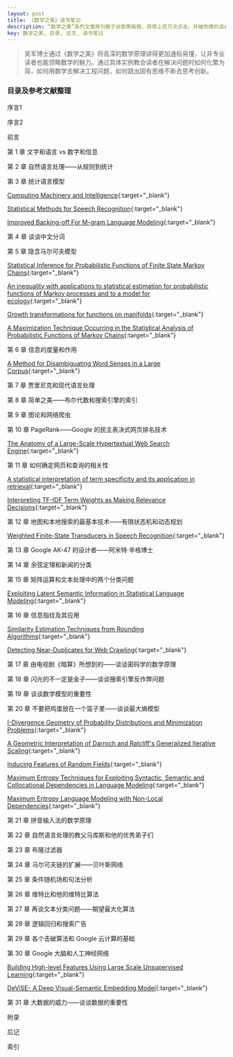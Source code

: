 ```yaml
---
layout: post
title: 《数学之美》读书笔记
description: “数学之美”系列文章原刊载于谷歌黑板报，获得上百万次点击，并被热情的读者广为传播，得到高度评价，本文对该书目录及参考文献做简单整理。
key: 数学之美, 目录, 论文, 读书笔记
---
```

> 吴军博士通过《数学之美》将高深的数学原理讲得更加通俗易懂，让非专业读者也能领略数学的魅力。通过具体实例教会读者在解决问题时如何化繁为简，如何用数学去解决工程问题，如何跳出固有思维不断去思考创新。

### 目录及参考文献整理
序言1

序言2

前言

第 1 章 文字和语言 vs 数字和信息

第 2 章 自然语言处理——从规则到统计

第 3 章 统计语言模型

[Computing Machinery and Intelligence](https://www.csee.umbc.edu/courses/471/papers/turing.pdf){:target="_blank"}

[Statistical Methods for Speech Recognition](http://www.aclweb.org/anthology/J99-2009){:target="_blank"}

[Improved Backing-off For M-gram Language Modeling](https://pdfs.semanticscholar.org/9548/ac30c113562a51e603dbbc8e9fa651cfd3ab.pdf){:target="_blank"}

第 4 章 谈谈中文分词

第 5 章 隐含马尔可夫模型

[Statistical Inference for Probabilistic Functions of Finite State Markov Chains](https://projecteuclid.org/download/pdf_1/euclid.aoms/1177699147){:target="_blank"}

[An inequality with applications to statistical estimation for probabilistic functions of Markov processes and to a model for ecology](https://projecteuclid.org/download/pdf_1/euclid.bams/1183528841){:target="_blank"}

[Growth transformations for functions on manifolds](https://projecteuclid.org/download/pdf_1/euclid.pjm/1102983899){:target="_blank"}

[A Maximization Technique Occurring in the Statistical Analysis of Probabilistic Functions of Markov Chains](https://projecteuclid.org/download/pdf_1/euclid.aoms/1177697196){:target="_blank"}

第 6 章 信息的度量和作用

[A Method for Disambiguating Word Senses in a Large Corpus](https://pdfs.semanticscholar.org/bf35/ed0864ff6cf524a24f0a65aa6951f9d6f214.pdf){:target="_blank"}

第 7 章 贾里尼克和现代语言处理

第 8 章 简单之美——布尔代数和搜索引擎的索引

第 9 章 图论和网络爬虫

第 10 章 PageRank——Google 的民主表决式网页排名技术

[The Anatomy of a Large-Scale Hypertextual Web Search Engine](http://infolab.stanford.edu/pub/papers/google.pdf){:target="_blank"}

第 11 章 如何确定网页和查询的相关性

[A statistical interpretation of term specificity and its application in retrieval](http://citeseerx.ist.psu.edu/viewdoc/download?doi=10.1.1.115.8343&rep=rep1&type=pdf){:target="_blank"}

[Interpreting TF-IDF Term Weights as Making Relevance Decisions](https://www.scss.tcd.ie/khurshid.ahmad/Research/Sentiments/tfidf_relevance.pdf){:target="_blank"}

第 12 章 地图和本地搜索的最基本技术——有限状态机和动态规划

[Weighted Finite-State Transducers in Speech Recognition](https://cs.nyu.edu/~mohri/pub/csl01.pdf){:target="_blank"}

第 13 章 Google AK-47 的设计者——阿米特·辛格博士

第 14 章 余弦定理和新闻的分类

第 15 章 矩阵运算和文本处理中的两个分类问题

[Exploiting Latent Semantic Information in Statistical Language Modeling](https://www.eecs.yorku.ca/course_archive/2007-08/W/6328/Reading/Belleg_LSA.pdf){:target="_blank"}

第 16 章 信息指纹及其应用

[Similarity Estimation Techniques from Rounding Algorithms](https://www.cs.princeton.edu/courses/archive/spr04/cos598B/bib/CharikarEstim.pdf){:target="_blank"}

[Detecting Near-Duplicates for Web Crawling](https://static.googleusercontent.com/media/research.google.com/zh-CN//pubs/archive/33026.pdf){:target="_blank"}

第 17 章 由电视剧《暗算》所想到的——谈谈密码学的数学原理

第 18 章 闪光的不一定是金子——谈谈搜索引擎反作弊问题

第 19 章 谈谈数学模型的重要性

第 20 章 不要把鸡蛋放在一个篮子里——谈谈最大熵模型

[I-Divergence Geometry of Probability Distributions and Minimization Problems](https://projecteuclid.org/download/pdf_1/euclid.aop/1176996454){:target="_blank"}

[A Geometric Interpretation of Darroch and Ratcliff's Generalized Iterative Scaling](https://projecteuclid.org/download/pdf_1/euclid.aos/1176347279){:target="_blank"}

[Inducing Features of Random Fields](http://citeseerx.ist.psu.edu/viewdoc/download?doi=10.1.1.43.7345&rep=rep1&type=pdf){:target="_blank"}

[Maximum Entropy Techniques for Exploiting Syntactic, Semantic and Collocational Dependencies in Language Modeling](http://citeseerx.ist.psu.edu/viewdoc/download?doi=10.1.1.34.8552&rep=rep1&type=pdf){:target="_blank"}

[Maximum Entropy Language Modeling with Non-Local Dependencies](http://www.cs.jhu.edu/~junwu/publications/version-6.pdf){:target="_blank"}

第 21 章 拼音输入法的数学原理

第 22 章 自然语言处理的教父马库斯和他的优秀弟子们

第 23 章 布隆过滤器

第 24 章 马尔可夫链的扩展——贝叶斯网络

第 25 章 条件随机场和句法分析

第 26 章 维特比和他的维特比算法

第 27 章 再谈文本分类问题——期望最大化算法

第 28 章 逻辑回归和搜索广告

第 29 章 各个击破算法和 Google 云计算的基础

第 30 章 Google 大脑和人工神经网络

[Building High-level Features Using Large Scale Unsupervised Learning](https://icml.cc/Conferences/2012/papers/73.pdf){:target="_blank"}

[DeViSE- A Deep Visual-Semantic Embedding Model](https://static.googleusercontent.com/media/research.google.com/zh-CN//pubs/archive/41473.pdf){:target="_blank"}

第 31 章 大数据的威力——谈谈数据的重要性

附录

后记

索引